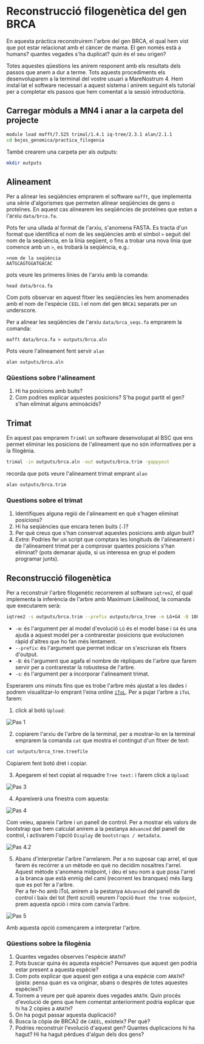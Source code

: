 # Reconstrucció filogenètica del gen BRCA

En aquesta pràctica reconstruirem l'arbre del gen BRCA, el qual hem vist que pot estar relacionat amb el càncer de mama. El gen només està a humans? quantes vegades s'ha duplicat? quin és el seu origen?

Totes aquestes qüestions les anirem responent amb els resultats dels passos que anem a dur a terme. Tots aquests procediments els desenvoluparem a la terminal del vostre usuari a MareNostrum 4. Hem instal·lat el software necessari a aquest sistema i anirem seguint els tutorial per a completar els passos que hem comentat a la sessió introductòria.

## Carregar mòduls a MN4 i anar a la carpeta del projecte
```bash
module load mafft/7.525 trimal/1.4.1 iq-tree/2.3.1 alan/2.1.1
cd bojos_genomica/practica_filogenia
```

També crearem una carpeta per als outputs:
```bash
mkdir outputs
```

## Alineament
Per a alinear les seqüències emprarem el software `mafft`, que implementa una sèrie d'algorismes que permeten alinear seqüències de gens o proteïnes. En aquest cas alinearem les seqüències de proteïnes que estan a l'arxiu `data/brca.fa`.

Pots fer una ullada al format de l'arxiu, s'anomena FASTA. Es tracta d'un format que identifica el nom de les seqüències amb el símbol `>` seguit del nom de la seqüència, en la línia següent, o fins a trobar una nova línia que comence amb un `>`, es trobarà la seqüència, e.g.:
```
>nom de la seqüència
AATGCAGTGGATGACAC
```

pots veure les primeres línies de l'arxiu amb la comanda:
```
head data/brca.fa
```

Com pots observar en aquest fitxer les seqüències les hem anomenades amb el nom de l'espècie `CEEL` i el nom del gen `BRCA1` separats per un underscore.

Per a alinear les seqüències de l'arxiu `data/brca_seqs.fa` emprarem la comanda:
```
mafft data/brca.fa > outputs/brca.aln
```

Pots veure l'alineament fent servir `alan`
```bash
alan outputs/brca.aln
```

### Qüestions sobre l'alineament
1. Hi ha posicions amb buits?
2. Com podries explicar aquestes posicions? S'ha pogut partit el gen? s'han eliminat alguns aminoàcids?

## Trimat
En aquest pas emprarem `TrimAl` un software desenvolupat al BSC que ens permet eliminar les posicions de l'alineament que no són informatives per a la filogènia.
```bash
trimal -in outputs/brca.aln -out outputs/brca.trim -gappyout
```

recorda que pots veure l'alineament trimat emprant `alan`
```bash
alan outputs/brca.trim
```

### Questions sobre el trimat
1. Identifiques alguna regió de l'alineament en què s'hagen eliminat posicions?
2. Hi ha seqüències que encara tenen buits (`-`)?
3. Per què creus que s'han conservat aquestes posicions amb algun buit?
4. _Extra_: Podries fer un script que comptara les longituds de l'alineament i de l'alineament trimat per a comprovar quantes posicions s'han eliminat? (pots demanar ajuda, si us interessa en grup el podem programar junts).

## Reconstrucció filogenètica
Per a reconstruir l'arbre filogenètic recorrerem al software `iqtree2`, el qual implementa la inferència de l'arbre amb Maximum Likelihood, la comanda que executarem serà:
```bash
iqtree2 -s outputs/brca.trim --prefix outputs/brca_tree -m LG+G4 -B 1000
```
* `-m`: és l'argument per al model d'evolució `LG` és el model base i `G4` és una ajuda a aquest model per a contrarestar posicions que evolucionen ràpid d'altres que ho fan més lentament.
* `--prefix`: és l'argument que permet indicar on s'escriuran els fitxers d'output.
* `-B`: és l'argument que agafa el nombre de rèpliques de l'arbre que farem servir per a contrarestar la robustesa de l'arbre.
* `-s`: és l'argument per a incorporar l'alineament trimat.

Esperarem uns minuts fins que es trobe l'arbre més ajustat a les dades i podrem visualitzar-lo emprant l'eina online [`iToL`](https://itol.embl.de/). Per a pujar l'arbre a `iToL` farem:

1. click al botó `Upload`:

![Pas 1](figures/pas_1.png)

2. copiarem l'arxiu de l'arbre de la terminal, per a mostrar-lo en la terminal emprarem la comanda `cat` que mostra el contingut d'un fitxer de text:
```bash
cat outputs/brca_tree.treefile
```
Copiarem fent botó dret i copiar.

3. Apegarem el text copiat al requadre `Tree text:` i farem click a `Upload`:

![Pas 3](figures/pas_3.png)

4. Apareixerà una finestra com aquesta:

![Pas 4](figures/pas_4.png)

Com veieu, apareix l'arbre i un panell de control. Per a mostrar els valors de bootstrap que hem calculat anirem a la pestanya `Advanced` del panell de control, i activarem l'opció `Display` de `bootstraps / metadata`.

![Pas 4.2](figures/pas_4_2.png)

5. Abans d'interpretar l'arbre l'arrelarem. Per a no suposar cap arrel, el que farem és recórrer a un mètode en què no decidim nosaltres l'arrel. Aquest mètode s'anomena midpoint, i deu el seu nom a que posa l'arrel a la branca que està enmig del camí (recorrent les branques) més llarg que es pot fer a l'arbre. <br> Per a fer-ho amb iToL anirem a la pestanya `Advanced` del panell de control i baix del tot (fent scroll) veurem l'opció `Root the tree midpoint`, prem aquesta opció i mira com canvia l'arbre.

![Pas 5](figures/pas_5.png)


Amb aquesta opció començarem a interpretar l'arbre.

### Qüestions sobre la filogènia
1. Quantes vegades observes l'espècie `ARATH`?
2. Pots buscar quina és aquesta espècie? Pensaves que aquest gen podria estar present a aquesta espècie?
3. Com pots explicar que aquest gen estiga a una espècie com `ARATH`? (pista: pensa quan es va originar, abans o després de totes aquestes espècies?)
4. Tornem a veure per què apareix dues vegades `ARATH`. Quin procés d'evolució de gens que hem comentat anteriorment podria explicar que hi ha 2 còpies a `ARATH`?
5. On ha pogut passar aquesta duplicació?
6. Busca la còpia de BRCA2 de `CAEEL`, existeix? Per què?
7. Podries reconstruir l'evolució d'aquest gen? Quantes duplicacions hi ha hagut? Hi ha hagut pèrdues d'algun dels dos gens?
